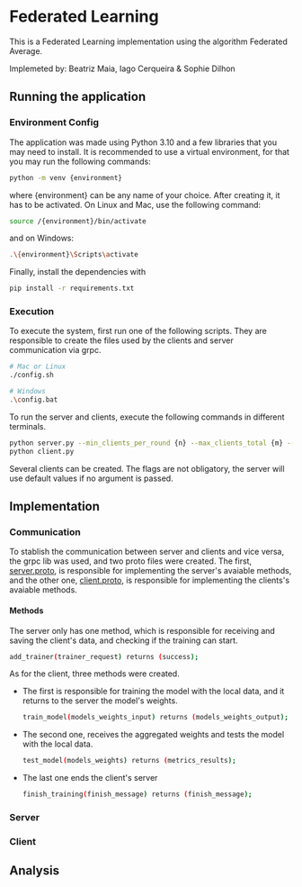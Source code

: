 # Federated Learning
This is a Federated Learning implementation using the algorithm Federated Average.

Implemeted by: Beatriz Maia, Iago Cerqueira & Sophie Dilhon

## Running the application
### Environment Config
The application was made using Python 3.10 and a few libraries that you may need to install.
It is recommended to use a virtual environment, for that you may run the following commands:

```sh
python -m venv {environment}
```

where {environment} can be any name of your choice. After creating it, it has to be activated. On Linux and Mac, use the following command:

```sh
source /{environment}/bin/activate
```

and on Windows:

```sh
.\{environment}\Scripts\activate
```

Finally, install the dependencies with

```sh
pip install -r requirements.txt
```

### Execution
To execute the system, first run one of the following scripts. They are responsible to create the files used by the clients and server communication via grpc.

```sh
# Mac or Linux
./config.sh

# Windows
.\config.bat
```

To run the server and clients, execute the following commands in different terminals. 
```sh
python server.py --min_clients_per_round {n} --max_clients_total {m} --max_rounds {r} --accuracy_threshold {a}
python client.py
```

Several clients can be created. The flags are not obligatory, the server will use default values if no argument is passed.

## Implementation

### Communication
To stablish the communication between server and clients and vice versa, the grpc lib was used, and two proto files were created. The first, [server.proto](proto/server.proto), is responsible for implementing the server's avaiable methods, and the other one, [client.proto](proto/client.proto), is responsible for implementing the clients's avaiable methods.

#### Methods

The server only has one method, which is responsible for receiving and saving the client's data, and checking if the training can start.
```sh
add_trainer(trainer_request) returns (success);
```

As for the client, three methods were created. 
- The first is responsible for training the model with the local data, and it returns to the server the model's weights. 
    ```sh
    train_model(models_weights_input) returns (models_weights_output);
    ```
- The second one, receives the aggregated weights and tests the model with the local data.
    ```sh
    test_model(models_weights) returns (metrics_results);
    ```
- The last one ends the client's server
    ```sh
    finish_training(finish_message) returns (finish_message);
    ```

### Server

### Client

## Analysis